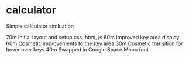 # calculator
Simple calculator simluation

70m Initial layout and setup css, html, js
60m Improved key area display
60m Cosmetic improvements to the key area
30m Cosmetic transition for hover over keys
40m Swapped in Google Space Mono font